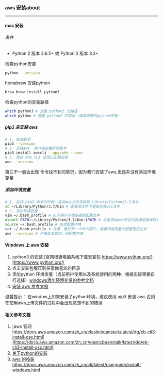### aws 安装about
---

#### mac 安装
###### 条件
- Python 2 版本 2.6.5+ 或 Python 3 版本 3.3+

检查python安装
```sh
python --version
```
homebrew 安装python
```sh
brew brew install python3
```
检查python的安装路径
```sh
which python3 # 查看 python3 的路径
which python # 查看 python2 的路径（电脑自带的python环境）
```
##### pip3 来安装 aws

```sh
# 1. 检查版本
pip3 --version
# 2. 安装aws  并升级到最新的版本
pip3 install awscli --upgrade --user
# 3. 验证 AWS CLI 是否已正确安装
aws --version
```
第三不一般会出现 命令找不到的情况，因为我们安装了aws,但是并没有添加环境变量

##### 添加环境变量
```sh
# 1. 执行 pip3 命令的时候，会将aws文件安装到 Library/Python/3.7/bin
cd ~/Library/Python/3.7/bin # 查看改文件下是是否有aws文件
# 2. 添加环境变量
vim ~/.bash_profile # 打开用户环境变量的配置文件
export PATH=~/Library/Python/3.7/bin:$PATH # 末尾添加aws所在的目录路径保存编辑
source ~/.bash_profile # 生效配置环境
cat ~/.bash_profile # 注意：新打开一个命令窗口，查看环境变量的配置是否生效
aws --version # 产看版本成功，则配置生效
```

#### Windows 上 aws 安装
1. python3 的安装 [官网根据电脑系统下载安装包 https://www.python.org/](https://www.python.org/)
2. 点击安装包解压到任意你喜欢的目录
3. 添加python 环境变量（当前用户使用以及系统使用的两种，根据实际需要自行选择）[windows添加环境变量的参考文档](https://blog.csdn.net/CatStarXcode/article/details/79715530)
4. [安装 aws 参考文档](https://docs.aws.amazon.com/zh_cn/cli/latest/userguide/install-windows.html)

温馨提示：
在window上如果安装了python环境，建议使用 pip3 安装 aws 否则在使用aws上传文件的过程中会出现意想不到的错误



#### 相关参考文档
1. [aws 官网 https://docs.aws.amazon.com/zh_cn/elasticbeanstalk/latest/dg/eb-cli3-install-osx.html](https://docs.aws.amazon.com/zh_cn/elasticbeanstalk/latest/dg/eb-cli3-install-osx.html)
2. [关于python的安装](http://www.iosxxx.com/blog/2015-12-24-brewan-zhuang-python.html)
3. [aws 的按装https://docs.aws.amazon.com/zh_cn/cli/latest/userguide/install-windows.html](https://docs.aws.amazon.com/zh_cn/cli/latest/userguide/install-windows.html)



